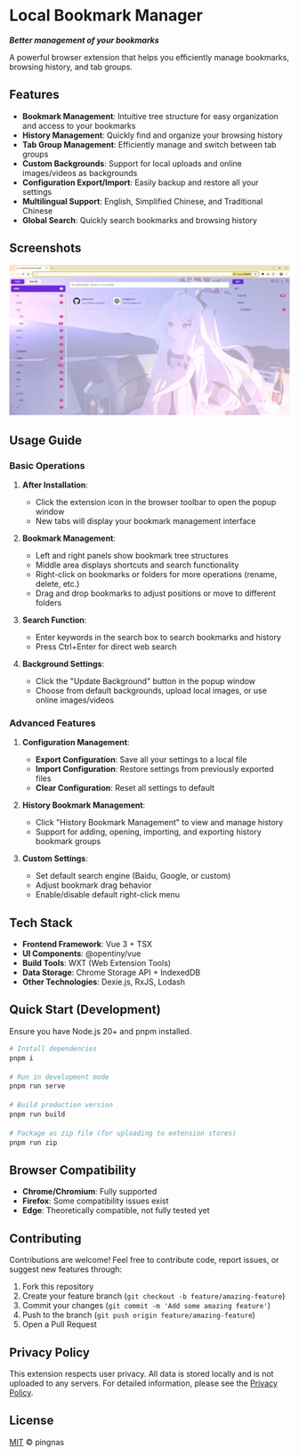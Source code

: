 # Local Bookmark Manager

**_Better management of your bookmarks_**

A powerful browser extension that helps you efficiently manage bookmarks, browsing history, and tab groups.

## Features

- **Bookmark Management**: Intuitive tree structure for easy organization and access to your bookmarks
- **History Management**: Quickly find and organize your browsing history
- **Tab Group Management**: Efficiently manage and switch between tab groups
- **Custom Backgrounds**: Support for local uploads and online images/videos as backgrounds
- **Configuration Export/Import**: Easily backup and restore all your settings
- **Multilingual Support**: English, Simplified Chinese, and Traditional Chinese
- **Global Search**: Quickly search bookmarks and browsing history

## Screenshots
![Bookmark Management Interface](img/README/image.png)

## Usage Guide

### Basic Operations

1. **After Installation**:
   - Click the extension icon in the browser toolbar to open the popup window
   - New tabs will display your bookmark management interface

2. **Bookmark Management**:
   - Left and right panels show bookmark tree structures
   - Middle area displays shortcuts and search functionality
   - Right-click on bookmarks or folders for more operations (rename, delete, etc.)
   - Drag and drop bookmarks to adjust positions or move to different folders

3. **Search Function**:
   - Enter keywords in the search box to search bookmarks and history
   - Press Ctrl+Enter for direct web search

4. **Background Settings**:
   - Click the "Update Background" button in the popup window
   - Choose from default backgrounds, upload local images, or use online images/videos

### Advanced Features

1. **Configuration Management**:
   - **Export Configuration**: Save all your settings to a local file
   - **Import Configuration**: Restore settings from previously exported files
   - **Clear Configuration**: Reset all settings to default

2. **History Bookmark Management**:
   - Click "History Bookmark Management" to view and manage history
   - Support for adding, opening, importing, and exporting history bookmark groups

3. **Custom Settings**:
   - Set default search engine (Baidu, Google, or custom)
   - Adjust bookmark drag behavior
   - Enable/disable default right-click menu

## Tech Stack

- **Frontend Framework**: Vue 3 + TSX
- **UI Components**: @opentiny/vue
- **Build Tools**: WXT (Web Extension Tools)
- **Data Storage**: Chrome Storage API + IndexedDB
- **Other Technologies**: Dexie.js, RxJS, Lodash

## Quick Start (Development)

Ensure you have Node.js 20+ and pnpm installed.

```sh
# Install dependencies
pnpm i

# Run in development mode
pnpm run serve

# Build production version
pnpm run build

# Package as zip file (for uploading to extension stores)
pnpm run zip
```

## Browser Compatibility

- **Chrome/Chromium**: Fully supported
- **Firefox**: Some compatibility issues exist
- **Edge**: Theoretically compatible, not fully tested yet

## Contributing

Contributions are welcome! Feel free to contribute code, report issues, or suggest new features through:

1. Fork this repository
2. Create your feature branch (`git checkout -b feature/amazing-feature`)
3. Commit your changes (`git commit -m 'Add some amazing feature'`)
4. Push to the branch (`git push origin feature/amazing-feature`)
5. Open a Pull Request

## Privacy Policy

This extension respects user privacy. All data is stored locally and is not uploaded to any servers. For detailed information, please see the [Privacy Policy](https://github.com/pingnas/Local-bookmark-manager/blob/main/privacy-policy-en.md).

## License

[MIT](./LICENSE) © pingnas
